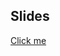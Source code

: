 ## Slides



[Click me](https://www.canva.com/design/DAGVH_PcNX0/oIOYLTJCrxS_UiI0_kAnzg/edit?utm_content=DAGVH_PcNX0&utm_campaign=designshare&utm_medium=link2&utm_source=sharebutton)
